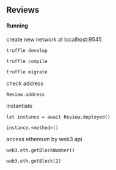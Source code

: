 ## Reviews

#### Running
create new network at localhost:9545
```
truffle develop
```

```
truffle compile
```
```
truffle migrate
```
check  address
```
Review.address
```
instantiate
```
let instance = await Review.deployed()
```
```
instance.<method>()
```
access ethereum by web3 api
```
web3.eth.getBlockNumber()
```
```
web3.eth.getBlock(2)
```